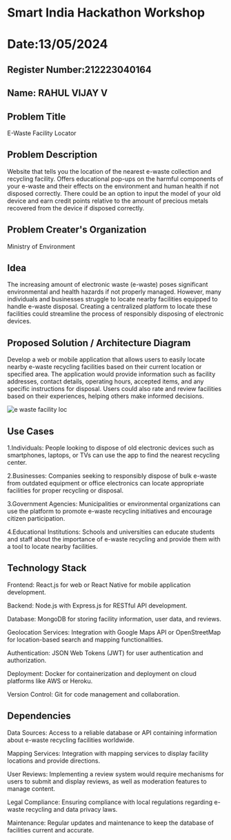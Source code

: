 # Smart India Hackathon Workshop
# Date:13/05/2024
## Register Number:212223040164
## Name: RAHUL VIJAY V 
## Problem Title
E-Waste Facility Locator
## Problem Description
Website that tells you the location of the nearest e-waste collection and recycling facility. Offers educational pop-ups on the harmful components of your e-waste and their effects on the environment and human health if not disposed correctly. There could be an option to input the model of your old device and earn credit points relative to the amount of precious metals recovered from the device if disposed correctly.
## Problem Creater's Organization
Ministry of Environment

## Idea
The increasing amount of electronic waste (e-waste) poses significant environmental and health hazards if not properly managed. However, many individuals and businesses struggle to locate nearby facilities equipped to handle e-waste disposal. Creating a centralized platform to locate these facilities could streamline the process of responsibly disposing of electronic devices.


## Proposed Solution / Architecture Diagram
Develop a web or mobile application that allows users to easily locate nearby e-waste recycling facilities based on their current location or specified area. The application would provide information such as facility addresses, contact details, operating hours, accepted items, and any specific instructions for disposal. Users could also rate and review facilities based on their experiences, helping others make informed decisions.

![e waste facility loc](https://github.com/Rahulvijay18/SIHPS/assets/158472939/07cd286e-8972-4781-a1b0-1b822a55a81d)


## Use Cases
1.Individuals: People looking to dispose of old electronic devices such as smartphones, laptops, or TVs can use the app to find the nearest recycling center.

2.Businesses: Companies seeking to responsibly dispose of bulk e-waste from outdated equipment or office electronics can locate appropriate facilities for proper recycling or disposal.

3.Government Agencies: Municipalities or environmental organizations can use the platform to promote e-waste recycling initiatives and encourage citizen participation.

4.Educational Institutions: Schools and universities can educate students and staff about the importance of e-waste recycling and provide them with a tool to locate nearby facilities.

## Technology Stack
Frontend: React.js for web or React Native for mobile application development.

Backend: Node.js with Express.js for RESTful API development.

Database: MongoDB for storing facility information, user data, and reviews.

Geolocation Services: Integration with Google Maps API or OpenStreetMap for location-based search and mapping functionalities.

Authentication: JSON Web Tokens (JWT) for user authentication and authorization.

Deployment: Docker for containerization and deployment on cloud platforms like AWS or Heroku.

Version Control: Git for code management and collaboration.

## Dependencies
Data Sources: Access to a reliable database or API containing information about e-waste recycling facilities worldwide.

Mapping Services: Integration with mapping services to display facility locations and provide directions.

User Reviews: Implementing a review system would require mechanisms for users to submit and display reviews, as well as moderation features to manage content.

Legal Compliance: Ensuring compliance with local regulations regarding e-waste recycling and data privacy laws.

Maintenance: Regular updates and maintenance to keep the database of facilities current and accurate.

